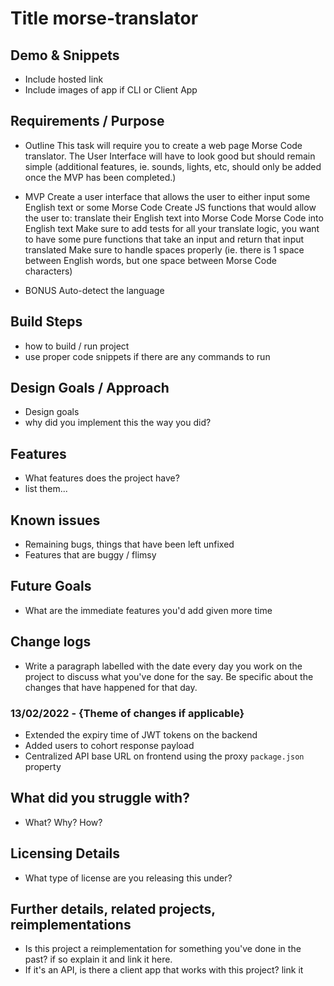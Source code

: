 # Title morse-translator

## Demo & Snippets

-   Include hosted link
-   Include images of app if CLI or Client App

## Requirements / Purpose

-   Outline
This task will require you to create a web page Morse Code translator. The User Interface will have to look good but should remain simple (additional features, ie. sounds, lights, etc, should only be added once the MVP has been completed.)

-  MVP
Create a user interface that allows the user to either input some English text or some Morse Code
Create JS functions that would allow the user to:
translate their English text into Morse Code
Morse Code into English text
Make sure to add tests for all your translate logic, you want to have some pure functions that take an input and return that input translated
Make sure to handle spaces properly (ie. there is 1 space between English words, but one space between Morse Code characters)

-  BONUS
Auto-detect the language

## Build Steps

-   how to build / run project
-   use proper code snippets if there are any commands to run

## Design Goals / Approach

-   Design goals
-   why did you implement this the way you did?

## Features

-   What features does the project have?
-   list them...

## Known issues

-   Remaining bugs, things that have been left unfixed
-   Features that are buggy / flimsy

## Future Goals

-   What are the immediate features you'd add given more time

## Change logs

-   Write a paragraph labelled with the date every day you work on the project to discuss what you've done for the say. Be specific about the changes that have happened for that day.

### 13/02/2022 - {Theme of changes if applicable}

-   Extended the expiry time of JWT tokens on the backend
-   Added users to cohort response payload
-   Centralized API base URL on frontend using the proxy `package.json` property

## What did you struggle with?

-   What? Why? How?

## Licensing Details

-   What type of license are you releasing this under?

## Further details, related projects, reimplementations

-   Is this project a reimplementation for something you've done in the past? if so explain it and link it here.
-   If it's an API, is there a client app that works with this project? link it
